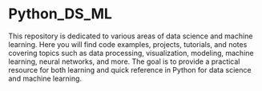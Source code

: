 # Python_DS_ML


This repository is dedicated to various areas of data science and machine learning. Here you will find code examples, projects, tutorials, and notes covering topics such as data processing, visualization, modeling, machine learning, neural networks, and more. The goal is to provide a practical resource for both learning and quick reference in Python for data science and machine learning.